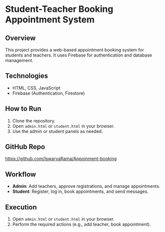 # Student-Teacher Booking Appointment System

## Overview
This project provides a web-based appointment booking system for students and teachers. It uses Firebase for authentication and database management.

## Technologies
- HTML, CSS, JavaScript
- Firebase (Authentication, Firestore)

## How to Run
1. Clone the repository.
2. Open `admin.html` or `student.html` in your browser.
3. Use the admin or student panels as needed.

## GitHub Repo
https://github.com/IswaryaRama/Appoinment-booking

## Workflow
- **Admin**: Add teachers, approve registrations, and manage appointments.
- **Student**: Register, log in, book appointments, and send messages.

## Execution
1. Open `admin.html` or `student.html` in your browser.
2. Perform the required actions (e.g., add teacher, book appointment).
